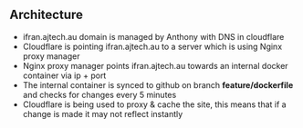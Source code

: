 ## Architecture

- ifran.ajtech.au domain is managed by Anthony with DNS in cloudflare
- Cloudflare is pointing ifran.ajtech.au to a server which is using Nginx proxy manager
- Nginx proxy manager points ifran.ajtech.au towards an internal docker container via ip + port
- The internal container is synced to github on branch **feature/dockerfile** and checks for changes every 5 minutes
- Cloudflare is being used to proxy & cache the site, this means that if a change is made it may not reflect instantly

